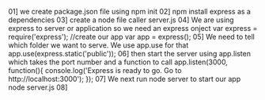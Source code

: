 01] we create package.json file using npm init
02] npm install express as a dependencies
03] create a node file caller server.js
04] We are using express to server or application so we need an express onject
var express = require('express');
//create our app
var app = express();
05] We need to tell which folder we want to serve. We use app.use for that
app.use(express.static('public'));
06] then start the server using app.listen which takes the port number
and a function to call
app.listen(3000, function(){
	console.log('Express is ready to go. Go to http://localhost:3000');
});
07] We next run node server to start our app
				node server.js
08]
